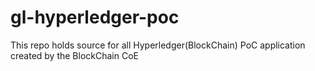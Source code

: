 # gl-hyperledger-poc
This repo holds source for all Hyperledger(BlockChain) PoC application created by the BlockChain CoE
